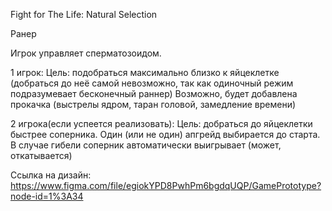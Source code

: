 Fight for The Life: Natural Selection

Ранер

Игрок управляет сперматозоидом. 

1 игрок:
Цель: подобраться максимально близко к яйцеклетке (добраться до неё самой невозможно, так как одиночный режим подразумевает бесконечный раннер)
Возможно, будет добавлена прокачка (выстрелы ядром, таран головой, замедление времени)

2 игрока(если успеется реализовать):
Цель: добраться до яйцеклетки быстрее соперника. Один (или не один) апгрейд выбирается до старта. В случае гибели соперник автоматически выигрывает (может, откатывается)

Ссылка на дизайн: https://www.figma.com/file/egiokYPD8PwhPm6bgdqUQP/GamePrototype?node-id=1%3A34
